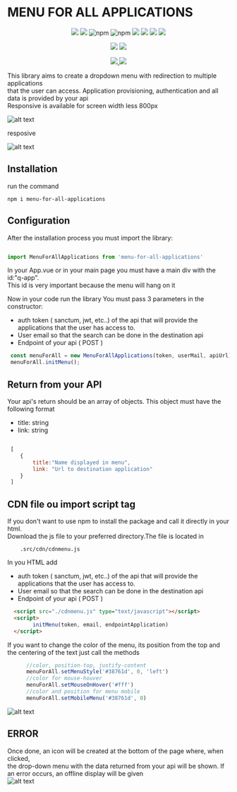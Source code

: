 # MENU FOR ALL APPLICATIONS 

<p align="center">
   <img src="https://img.shields.io/bower/l/MI?style=flat-square">
   <img src="https://img.shields.io/badge/version-1.2.4-blue">
   <img alt="npm" src="https://img.shields.io/npm/dm/menu-for-all-applications">
   <img alt="npm" src="https://img.shields.io/npm/dw/menu-for-all-applications">
   <img src="https://img.shields.io/github/issues/rhaymisonbetini/menu-for-all-applications.svg">
   <img src="https://img.shields.io/github/issues-closed/rhaymisonbetini/menu-for-all-applications.svg">
   <img src="https://img.shields.io/github/issues-pr/rhaymisonbetini/menu-for-all-applications.svg">
   <img src="https://img.shields.io/github/issues-pr-closed/rhaymisonbetini/menu-for-all-applications.svg">
</p>

<p align="center">
   <img src="https://img.shields.io/badge/JavaScript-F7DF1E?style=for-the-badge&logo=javascript&logoColor=black">
   <img src="https://img.shields.io/badge/Node.js-43853D?style=for-the-badge&logo=node.js&logoColor=white">
</p>

<p align="center">
  <a href="https://www.linkedin.com/in/heleno-betini-2b3016175/" target="_blank">
    <img src="https://img.shields.io/badge/LinkedIn-0077B5?style=for-the-badge&logo=linkedin&logoColor=white">
  </a>
  <a href="https://github.com/rhaymisonbetini" target="_blank">
    <img src="https://img.shields.io/badge/GitHub-100000?style=for-the-badge&logo=github&logoColor=white">
  </a>
</p>


This library aims to create a dropdown menu with redirection to multiple applications <br/> 
that the user can access. Application provisioning, authentication and all data is provided by your api<br/> 
Responsive is available for screen width less 800px

![alt text](https://github.com/rhaymisonbetini/menu-for-all-applications/blob/main/src/assets/menu1.gif)

resposive<br>

![alt text](https://github.com/rhaymisonbetini/menu-for-all-applications/blob/main/src/assets/menu3.gif)

## Installation

run the command

```
npm i menu-for-all-applications

```

## Configuration

After the installation process you must import the library:

```javascript

import MenuForAllApplications from 'menu-for-all-applications'

```

In your App.vue or in your main page you must have a main div with the id:"q-app". <br/> 
This id is very important because the menu will hang on it

Now in your code run the library
You must pass 3 parameters in the constructor:

* auth token ( sanctum, jwt, etc..) of the api that will provide the applications that the user has access to. <br/>
* User email so that the search can be done in the destination api<br/>
* Endpoint of your api ( POST )<br/>

```javascript
 const menuForAll = new MenuForAllApplications(token, userMail, apiUrl);
 menuForAll.initMenu();

```

## Return from your API

Your api's return should be an array of objects.
This object must have the following format

* title: string
* link:  string

```javascript

 [
    {
        title:"Name displayed in menu",
        link: "Url to destination application"
    }
 ]

```

## CDN file ou import script tag

If you don't want to use npm to install the package and call it directly in your html.<br/>
Download the js file to your preferred directory.The file is located in <br/>

```
    .src/cdn/cdnmenu.js
```

In you HTML add <br/>


* auth token ( sanctum, jwt, etc..) of the api that will provide the applications that the user has access to. <br/>
* User email so that the search can be done in the destination api<br/>
* Endpoint of your api ( POST )<br/>

```html
  <script src="./cdnmenu.js" type="text/javascript"></script>    
  <script>
        initMenu(token, email, endpointApplication)
  </script>
```

If you want to change the color of the menu, its position from the top and the centering of the text just call the methods
```javascript
      //color, position-top, justify-content
      menuForAll.setMenuStyle('#38761d', 0, 'left')
      //color for mouse-houver
      menuForAll.setMouseOnHover('#fff')
      //color and position for menu mobile
      menuForAll.setMobileMenu('#38761d', 0)

```
![alt text](https://github.com/rhaymisonbetini/menu-for-all-applications/blob/main/src/assets/menu2.gif)


## ERROR

Once done, an icon will be created at the bottom of the page where, when clicked, <br/>
the drop-down menu with the data returned from your api will be shown. If an error occurs, an offline display will be given <br/>
![alt text](https://github.com/rhaymisonbetini/menu-for-all-applications/blob/main/src/assets/errorvue.jpg)